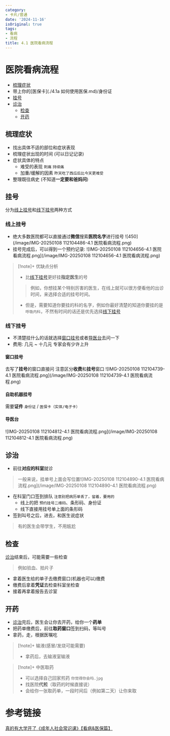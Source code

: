 ```yaml
---
category:
- 卡片/普通
date: '2024-11-16'
isOriginal: true
tags:
- 看病
- 流程
title: 4.1 医院看病流程
---
```

# 医院看病流程
- [梳理症状](#梳理症状) 
- 带上你的[医保卡](./4.1a 如何使用医保.md)/身份证
- [挂号](#挂号)
- [诊治](#诊治)
    - [检查](#检查)
    - [开药](#开药)
## 梳理症状
- 找出具体不适的部位和症状表现
- 梳理症状出现的时间 (可以日记记录)
- 症状具体的特点 
    - 难受的表现 `刺痛` `持续痛` 
    - 加重/缓解的因素 `昨天吃了西瓜后比今天更难受`
- 整理既往病史 (不知道**一定要和爸妈问**)
## 挂号
分为[线上挂号](#线上挂号)和[线下挂号](#线下挂号)两种方式
### 线上挂号
- 绝大多数医院都可以直接通过**微信**搜索**医院名字**进行挂号
  ![450](/image/IMG-20250108 112104486-4.1 医院看病流程.png)
- 挂号完成后，可以得到一个预约记录:
  ![IMG-20250108 112104656-4.1 医院看病流程.png](/image/IMG-20250108 112104656-4.1 医院看病流程.png)
> [!note]+ 优缺点分析
> 
> - 比[线下挂号](#线下挂号)更好挂**指定医生**的号
> > 例如，你想挂某个特别厉害的医生，在线上就可以很方便看他的出诊时间，来选择合适的挂号时间。
> - 但是，需要知道你要挂的科的名字，例如你最好清楚的知道你要挂的是 `呼吸内科`，不然有时间的话还是优先选择[线下挂号](#线下挂号)
> 
### 线下挂号 
- 不清楚挂什么的话就选择[窗口挂号](#窗口挂号)或者[导医台](#导医台)去问一下
- 费用: 几元 ~ 十几元 专家会有少许上升
#### 窗口挂号
去写了**挂号**的窗口直接问
注意区分**收费**和**挂号**窗口
![IMG-20250108 112104739-4.1 医院看病流程.png](/image/IMG-20250108 112104739-4.1 医院看病流程.png)
#### 自助机器挂号
需要**证件** `身份证` / `医保卡（实体/电子卡）`
#### 导医台
![IMG-20250108 112104812-4.1 医院看病流程.png](/image/IMG-20250108 112104812-4.1 医院看病流程.png)
## 诊治
- 前往**对应的科室**就诊
> 一般来说，挂单号上面会写位置![IMG-20250108 112104890-4.1 医院看病流程.png](/image/IMG-20250108 112104890-4.1 医院看病流程.png)

- 在科室门口签到排队 `注意别把病历单丢了，留着，要用的`
    - 线上的把 `预约挂号二维码`、条形码、身份证
    - 线下直接用挂号单上面的条形码
- 签到叫号之后，进去，和医生说症状 
> 有的医生会带学生，不用尴尬
## 检查
[诊治](#诊治)结束后，可能需要一些检查
> 例如验血、拍片子

- 拿着医生给的单子去缴费窗口(机器也可以)缴费
- 缴费后拿着**凭证**去检查科室坐检查
- 接着再拿着报告去诊室
## 开药
- [诊治](#诊治)完后，医生会让你去开药，给你一个**药单**
- 把药单缴费后，前往**取药窗口**签到扫码，等叫号
- 拿药，走，根据医嘱吃
> [!note]+ 输液(感冒/发烧可能需要)
> - 拿药后，去输液室输液

 > [!note]+ 中医取药
> - 可以选择自己回家煎药 `你觉得你会吗.jpg`
> - 找医院**代煎**（取药的时候直接说）
> - 会给你一张取药单，一段时间后（例如第二天）让你来取

# 参考链接
[真的有大学开了《成年人社会常识课》【看病&医保篇】](https://www.bilibili.com/video/BV1eWxneME3Q)
